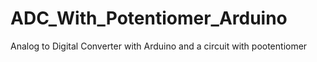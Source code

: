 # ADC_With_Potentiomer_Arduino
Analog to Digital Converter with Arduino and a circuit with pootentiomer

